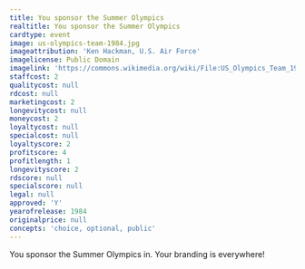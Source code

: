 ```yaml
---
title: You sponsor the Summer Olympics
realtitle: You sponsor the Summer Olympics
cardtype: event
image: us-olympics-team-1984.jpg
imageattribution: 'Ken Hackman, U.S. Air Force'
imagelicense: Public Domain
imagelink: 'https://commons.wikimedia.org/wiki/File:US_Olympics_Team_1984.JPEG'
staffcost: 2
qualitycost: null
rdcost: null
marketingcost: 2
longevitycost: null
moneycost: 2
loyaltycost: null
specialcost: null
loyaltyscore: 2
profitscore: 4
profitlength: 1
longevityscore: 2
rdscore: null
specialscore: null
legal: null
approved: 'Y'
yearofrelease: 1984
originalprice: null
concepts: 'choice, optional, public'
---
```


You sponsor the Summer Olympics in. Your branding is everywhere!

